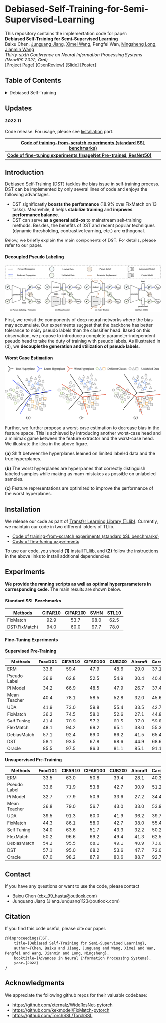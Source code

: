 # Debiased-Self-Training-for-Semi-Supervised-Learning

This repository contains the implementation code for paper: <br>
__Debiased Self-Training for Semi-Supervised Learning__ <br>
Baixu Chen, [Junguang Jiang](https://junguangjiang.github.io), [Ximei Wang](https://wxm17.github.io/), Pengfei Wan, [Mingsheng Long](http://ise.thss.tsinghua.edu.cn/~mlong/), [Jianmin Wang](https://www.thss.tsinghua.edu.cn/faculty/wangjianmin.htm)<br>
_Thirty-sixth Conference on Neural Information Processing Systems (NeurIPS 2022, Oral)_ <br>
[[Project Page](https://github.com/thuml/Debiased-Self-Training)] [[OpenReview](https://openreview.net/forum?id=NI7moUOKtc)] [[Slide](https://neurips.cc/media/neurips-2022/Slides/55076.pdf)] [[Poster](https://neurips.cc/media/PosterPDFs/NeurIPS%202022/08f90c1a417155361a5c4b8d297e0d78.png?t=1666668047.4378536)]

## Table of Contents

<details>
  <summary>Debiased Self-Training</summary>

- [Updates](#updates)
- [Introduction](#introduction)
- [Installation](#installation)
- [Experiments](#experiments)
- [Contact](#contact)
- [Citation](#citation)
- [Acknowledgments](#acknowledgments)

</details>

## Updates

#### 2022.11

Code release. For usage, please see [Installation](#installation) part.

| [Code of training-from-scratch experiments (standard SSL benchmarks)](https://github.com/thuml/Transfer-Learning-Library/tree/dev-ssl/projects/dst) |
| ------------------------------------------------------------ |
| [**Code of fine-tuning experiments (ImageNet Pre-trained, ResNet50)**](https://github.com/thuml/Transfer-Learning-Library/tree/master/examples/semi_supervised_learning/image_classification) |

## Introduction

Debiased Self-Training (DST) tackles the bias issue in self-training process. DST can be implemented by only several lines of code and enjoys the following advantages.

- DST significantly **boosts the performance** (18.9% over FixMatch on 13 tasks). Meanwhile, it helps **stabilize training** and **improves performance balance**.
- DST can serve **as a general add-on** to mainstream self-training methods. Besides, the benefits of DST and recent popular techniques (dynamic thresholding, contrastive learning, etc.) are orthogonal.

Below, we briefly explain the main components of DST. For details, please refer to our paper. 

####	Decoupled Pseudo Labeling

![arch](fig/arch.png)

First, we revisit the components of deep neural networks where the bias may accumulate. Our experiments suggest that the backbone has better tolerance to noisy pseudo labels than the classifier head. Based on this observation, we propose to introduce a complete parameter-independent pseudo head to take the duty of training with pseudo labels. As illustrated in (d), we **decouple the generation and utilization of pseudo labels**.

#### Worst Case Estimation

![arch](fig/worst_case.png)

Further, we further propose a worst-case estimation to decrease bias in the feature space. This is achieved by introducing another worst-case head and a minimax game between the feature extractor and the worst-case head. We illustrate the idea in the above figure.

**(a)** Shift between the hyperplanes learned on limited labeled data and the true hyperplanes.

**(b)** The worst hyperplanes are hyperplanes that correctly distinguish labeled samples while making as many mistakes as possible on unlabeled samples.

**(c)** Feature representations are optimized to improve the performance of the worst hyperplanes.

## Installation

We release our code as part of [Transfer Learning Library (TLlib)](https://github.com/thuml/Transfer-Learning-Library#introduction). Currently, we maintain our code in two different folders of TLlib.

- [Code of training-from-scratch experiments (standard SSL benchmarks)](https://github.com/thuml/Transfer-Learning-Library/tree/dev-ssl/projects/dst)
- [Code of fine-tuning experiments](https://github.com/thuml/Transfer-Learning-Library/tree/master/examples/semi_supervised_learning/image_classification)

To use our code, you should **(1)** install TLliib, and **(2)** follow the instructions in the above links to install addtional dependencies. 

## Experiments

**We provide the running scripts as well as optimal hyperparameters in corresponding code.** The main results are shown below.

#### Standard SSL Benchmarks

| Methods       | CIFAR10 | CIFAR100 | SVHN | STL10 |
| ------------- | :-----: | :------: | :--: | :---: |
| FixMatch      |  92.9   |   53.7   | 98.0 | 62.5  |
| DST(FixMatch) |  94.0   |   60.0   | 97.7 | 78.0  |

#### Fine-Tuning Experiments

**Supervised Pre-Training**

| Methods      | Food101 | CIFAR10 | CIFAR100 | CUB200 | Aircraft | Cars | SUN397 | DTD  | Pets | Flowers | Caltech | Avg  |
| ------------ | :-----: | :-----: | :------: | :----: | :------: | :--: | :----: | :--: | :--: | :-----: | ------- | ---- |
| ERM          |  33.6   |  59.4   |   47.9   |  48.6  |   29.0   | 37.1 |  40.9  | 50.5 | 82.2 |  87.6   | 82.2    | 54.5 |
| Pseudo Label |  36.9   |  62.8   |   52.5   |  54.9  |   30.4   | 40.4 |  41.7  | 54.1 | 89.6 |  93.5   | 85.1    | 58.4 |
| Pi Model     |  34.2   |  66.9   |   48.5   |  47.9  |   26.7   | 37.4 |  40.9  | 51.9 | 83.5 |  92.0   | 82.2    | 55.6 |
| Mean Teacher |  40.4   |  78.1   |   58.5   |  52.8  |   32.0   | 45.6 |  40.2  | 53.8 | 86.8 |  92.8   | 83.7    | 60.4 |
| UDA          |  41.9   |  73.0   |   59.8   |  55.4  |   33.5   | 42.7 |  42.1  | 49.7 | 88.0 |  93.4   | 85.3    | 60.4 |
| FixMatch     |  36.2   |  74.5   |   58.0   |  52.6  |   27.1   | 44.8 |  40.8  | 50.2 | 87.8 |  93.6   | 83.2    | 59.0 |
| Self Tuning  |  41.4   |  70.9   |   57.2   |  60.5  |   37.0   | 59.8 |  43.5  | 51.7 | 88.4 |  93.5   | 89.1    | 63.0 |
| FlexMatch    |  48.1   |  94.2   |   69.2   |  65.1  |   38.0   | 55.3 |  50.2  | 55.6 | 91.5 |  94.6   | 89.4    | 68.3 |
| DebiasMatch  |  57.1   |  92.4   |   69.0   |  66.2  |   41.5   | 65.4 |  48.3  | 54.2 | 90.2 |  95.4   | 89.3    | 69.9 |
| DST          |  58.1   |  93.5   |   67.8   |  68.6  |   44.9   | 68.6 |  47.0  | 56.3 | 91.5 |  95.1   | 90.3    | 71.1 |
| Oracle       |  85.5   |  97.5   |   86.3   |  81.1  |   85.1   | 91.1 |  64.1  | 68.8 | 93.2 |  98.1   | 92.6    | 85.8 |

**Unsupervised Pre-Training**

| Methods      | Food101 | CIFAR10 | CIFAR100 | CUB200 | Aircraft | Cars | SUN397 | DTD  | Pets | Flowers | Caltech | Avg  |
| ------------ | :-----: | :-----: | :------: | :----: | :------: | :--: | :----: | :--: | :--: | :-----: | ------- | ---- |
| ERM          |  33.5   |  63.0   |   50.8   |  39.4  |   28.1   | 40.3 |  40.7  | 53.7 | 65.4 |  87.5   | 82.8    | 53.2 |
| Pseudo Label |  33.6   |  71.9   |   53.8   |  42.7  |   30.9   | 51.2 |  41.2  | 55.2 | 69.3 |  94.2   | 86.2    | 57.3 |
| Pi Model     |  32.7   |  77.9   |   50.9   |  33.6  |   27.2   | 34.4 |  41.1  | 54.9 | 66.7 |  91.4   | 84.1    | 54.1 |
| Mean Teacher |  36.8   |  79.0   |   56.7   |  43.0  |   33.0   | 53.9 |  39.5  | 54.5 | 67.8 |  92.7   | 83.3    | 58.2 |
| UDA          |  39.5   |  91.3   |   60.0   |  41.9  |   36.2   | 39.7 |  41.7  | 51.5 | 71.0 |  93.7   | 86.5    | 59.4 |
| FixMatch     |  44.3   |  86.1   |   58.0   |  42.7  |   38.0   | 55.4 |  42.4  | 53.1 | 67.9 |  95.2   | 83.4    | 60.6 |
| Self Tuning  |  34.0   |  63.6   |   51.7   |  43.3  |   32.2   | 50.2 |  40.7  | 52.7 | 68.2 |  91.8   | 87.7    | 56.0 |
| FlexMatch    |  50.2   |  96.6   |   69.2   |  49.4  |   41.3   | 62.5 |  47.2  | 54.5 | 72.4 |  94.8   | 89.4    | 66.1 |
| DebiasMatch  |  54.2   |  95.5   |   68.1   |  49.1  |   40.9   | 73.0 |  47.6  | 54.4 | 76.6 |  95.5   | 88.7    | 67.6 |
| DST          |  57.1   |  95.0   |   68.2   |  53.6  |   47.7   | 72.0 |  46.8  | 56.0 | 76.3 |  95.6   | 90.1    | 68.9 |
| Oracle       |  87.0   |  98.2   |   87.9   |  80.6  |   88.7   | 92.7 |  63.9  | 73.8 | 90.6 |  97.8   | 93.1    | 86.8 |

## Contact

If you have any questions or want to use the code, please contact

- Baixu Chen (cbx_99_hasta@outlook.com)
- Junguang Jiang (JiangJunguang1123@outlook.com)

## Citation

If you find this code useful, please cite our paper.

```
@@inproceedings{DST,
  	title={Debiased Self-Training for Semi-Supervised Learning},
  	author={Chen, Baixu and Jiang, Junguang and Wang, Ximei and Wan, Pengfei and Wang, Jianmin and Long, Mingsheng},
  	booktitle={Advances in Neural Information Processing Systems},
  	year={2022}
}
```

## Acknowledgments

We appreciate the following github repos for their valuable codebase:
- https://github.com/xternalz/WideResNet-pytorch
- https://github.com/kekmodel/FixMatch-pytorch
- https://github.com/TorchSSL/TorchSSL

